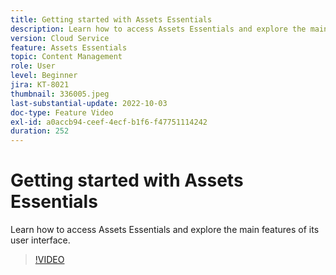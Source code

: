 ```yaml
---
title: Getting started with Assets Essentials
description: Learn how to access Assets Essentials and explore the main facets of its user interface.
version: Cloud Service
feature: Assets Essentials
topic: Content Management
role: User
level: Beginner
jira: KT-8021
thumbnail: 336005.jpeg
last-substantial-update: 2022-10-03
doc-type: Feature Video
exl-id: a0accb94-ceef-4ecf-b1f6-f47751114242
duration: 252
---
```

# Getting started with Assets Essentials

Learn how to access Assets Essentials and explore the main features of its user interface.

>[!VIDEO](https://video.tv.adobe.com/v/336005?quality=12&learn=on)
